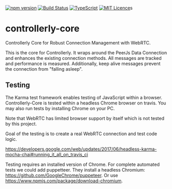 [![npm version](https://badge.fury.io/js/controllerly-core.svg)](https://badge.fury.io/js/controllerly-core)
[![Build Status](https://travis-ci.org/marcoklein/controllerly-core.svg?branch=master)](https://travis-ci.org/marcoklein/controllerly-core)
[![TypeScript](https://badges.frapsoft.com/typescript/code/typescript.svg?v=101)](https://github.com/ellerbrock/typescript-badges/)
[![MIT Licence](https://badges.frapsoft.com/os/mit/mit.png?v=103)](https://opensource.org/licenses/mit-license.php)s


# controllerly-core
Controllerly Core for Robust Connection Management with WebRTC.

This is the core for Controllerly. It wraps around the PeerJs Data Connection and enhances the existing connection methods. All messages are tracked and performance is measured. Additionally, keep alive messages prevent the connection from "falling asleep".

## Testing
The Karma test framework enables testing of JavaScript within a browser. Controllerly-Core is tested within a headless Chrome browser on travis. You may also run tests by installing Chrome on your PC.

Note that WebRTC has limited browser support by itself which is not tested by this project.

Goal of the testing is to create a real WebRTC connection and test code logic.

https://developers.google.com/web/updates/2017/06/headless-karma-mocha-chai#running_it_all_on_travis_ci

Testing requires an installed version of Chrome.
For complete automated tests we could add puppetteer. They install a headless Chromium: https://github.com/GoogleChrome/puppeteer.
Or use https://www.npmjs.com/package/download-chromium.